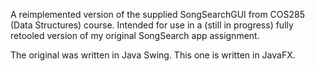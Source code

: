 A reimplemented version of the supplied SongSearchGUI from COS285 (Data Structures) course. Intended for use in a (still in progress) fully retooled version of my original SongSearch app assignment.

The original was written in Java Swing. This one is written in JavaFX.
